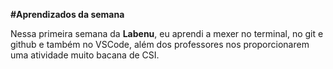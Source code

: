 **#Aprendizados da semana**

Nessa primeira semana da **Labenu**, eu aprendi a mexer no terminal, no git e github e também no VSCode, além dos professores nos proporcionarem uma atividade muito bacana de CSI.

